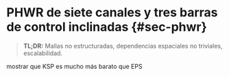 
# PHWR de siete canales y tres barras de control inclinadas {#sec-phwr}

> **TL;DR:** Mallas no estructuradas, dependencias espaciales no triviales, escalabilidad.

mostrar que KSP es mucho más barato que EPS
